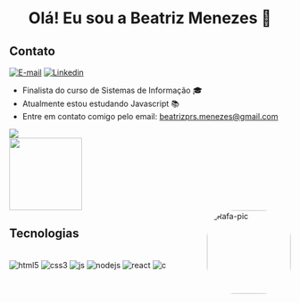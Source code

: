 <h1 align="center">Olá! Eu sou a Beatriz Menezes 👋</h1>

## Contato
[![E-mail](https://img.shields.io/badge/Gmail-D14836?style=for-the-badge&logo=gmail&logoColor=white)](mailto:beatrizprs.menezes@gmail.com)
[![Linkedin](https://img.shields.io/badge/LinkedIn-0077B5?style=for-the-badge&logo=linkedin&logoColor=white)](https://www.linkedin.com/in/beatriz-menezes-2ab31a187/)

- Finalista do curso de Sistemas de Informação 🎓
- Atualmente estou estudando Javascript 📚
- Entre em contato comigo pelo email: beatrizprs.menezes@gmail.com

<div >
    <img src="https://github-readme-stats.vercel.app/api?username=bea-menezes&show_icons=true&theme=dracula"> <br>
    <img height="130em" src="https://github-readme-stats.vercel.app/api/top-langs/?username=bea-menezes&layout=compact&langs_count=7&theme=dracula"/>
 </div>
  
<img align="right" alt="Rafa-pic" height="150" style="border-radius:50px;" src="https://media.discordapp.net/attachments/768596723920404490/1075830658393440397/download20230204131608.png">

## Tecnologias 
<div style="display: inline_block"><br/>
  <img alt="html5" align="center" src="https://img.shields.io/badge/HTML5-E34F26?style=for-the-badge&logo=html5&logoColor=white">
  <img alt="css3" align="center" src="https://img.shields.io/badge/CSS3-1572B6?style=for-the-badge&logo=css3&logoColor=white">
  <img alt="js" align="center" src="https://img.shields.io/badge/JavaScript-F7DF1E?style=for-the-badge&logo=javascript&logoColor=black">
  <img alt="nodejs" align="center" src="https://img.shields.io/badge/Node.js-43853D?style=for-the-badge&logo=node.js&logoColor=white">
  <img alt="react" align="center" src="https://img.shields.io/badge/React-20232A?style=for-the-badge&logo=react&logoColor=61DAFB">
  <img alt="c" align="center" src="https://img.shields.io/badge/C-00599C?style=for-the-badge&logo=c&logoColor=white">
 </div>

